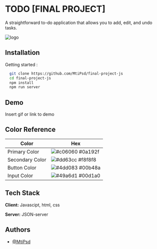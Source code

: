 
# TODO [FINAL PROJECT]

A straightforward to-do application that allows you to add, edit, and undo tasks.

![logo](https://github.com/MtiPsd/final-project-js/assets/95580073/e1097808-58d4-4f8f-8ea3-58ba1dcefbba)

## Installation

Getting started :

```bash
  git clone https://github.com/MtiPsd/final-project-js
  cd final-project-js
  npm install
  npm run server
```
    
## Demo

Insert gif or link to demo

## Color Reference

| Color             | Hex                                                                |
| ----------------- | ------------------------------------------------------------------ |
| Primary Color | ![#c06060](https://via.placeholder.com/10/c06060?text=+) #0a192f |
| Secondary Color | ![#dd63cc](https://via.placeholder.com/10/dd63cc?text=+) #f8f8f8 |
| Button Color | ![#4dd083](https://via.placeholder.com/10/4dd083?text=+) #00b48a |
| Input Color | ![#49a6d1](https://via.placeholder.com/10/49a6d1?text=+) #00d1a0 |


## Tech Stack

**Client:** Javascipt, html, css

**Server:** JSON-server


## Authors

- [@MtiPsd](https://www.github.com/MtiPsd)

